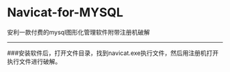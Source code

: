 # Navicat-for-MYSQL
安利一款付费的mysql图形化管理软件附带注册机破解
<hr/>
###安装软件后，打开文件目录，找到navicat.exe执行文件，然后用注册机打开执行文件进行破解。
